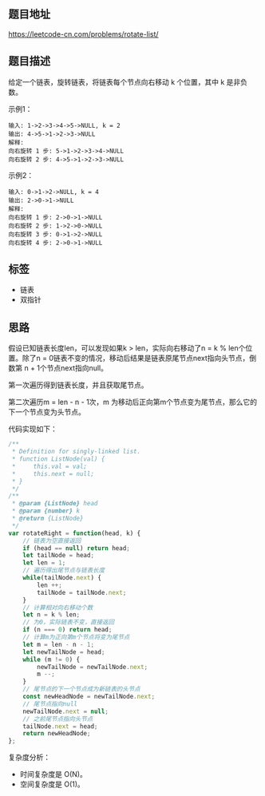 ## 题目地址

https://leetcode-cn.com/problems/rotate-list/

## 题目描述

给定一个链表，旋转链表，将链表每个节点向右移动 k 个位置，其中 k 是非负数。

示例1：
```
输入: 1->2->3->4->5->NULL, k = 2
输出: 4->5->1->2->3->NULL
解释:
向右旋转 1 步: 5->1->2->3->4->NULL
向右旋转 2 步: 4->5->1->2->3->NULL
```

示例2：
```
输入: 0->1->2->NULL, k = 4
输出: 2->0->1->NULL
解释:
向右旋转 1 步: 2->0->1->NULL
向右旋转 2 步: 1->2->0->NULL
向右旋转 3 步: 0->1->2->NULL
向右旋转 4 步: 2->0->1->NULL
```

## 标签

- 链表
- 双指针

## 思路

假设已知链表长度len，可以发现如果k > len，实际向右移动了n = k % len个位置。除了n = 0链表不变的情况，移动后结果是链表原尾节点next指向头节点，倒数第 n + 1个节点next指向null。

第一次遍历得到链表长度，并且获取尾节点。

第二次遍历m = len - n - 1次，m 为移动后正向第m个节点变为尾节点，那么它的下一个节点变为头节点。

代码实现如下：
```javascript
/**
 * Definition for singly-linked list.
 * function ListNode(val) {
 *     this.val = val;
 *     this.next = null;
 * }
 */
/**
 * @param {ListNode} head
 * @param {number} k
 * @return {ListNode}
 */
var rotateRight = function(head, k) {
    // 链表为空直接返回
    if (head == null) return head;
    let tailNode = head;
    let len = 1;
    // 遍历得出尾节点与链表长度
    while(tailNode.next) {
        len ++;
        tailNode = tailNode.next;
    }
    // 计算相对向右移动个数
    let n = k % len;
    // 为0，实际链表不变，直接返回
    if (n === 0) return head;
    // 计算m为正向第m个节点将变为尾节点
    let m = len - n - 1;
    let newTailNode = head;
    while (m != 0) {
        newTailNode = newTailNode.next;
        m --;
    }
    // 尾节点的下一个节点成为新链表的头节点
    const newHeadNode = newTailNode.next;
    // 尾节点指向null
    newTailNode.next = null;
    // 之前尾节点指向头节点
    tailNode.next = head;
    return newHeadNode;
};
```

复杂度分析：

- 时间复杂度是 O(N)。
- 空间复杂度是 O(1)。